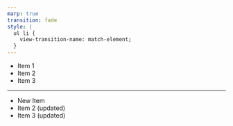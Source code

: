 ```yaml
---
marp: true
transition: fade
style: |
  ul li {
    view-transition-name: match-element;
  }
---
```

- Item 1
- Item 2
- Item 3

---

- New Item
- Item 2 (updated)
- Item 3 (updated)
